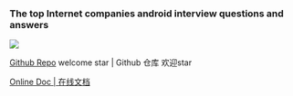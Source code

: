 ### The top Internet companies android interview questions and answers

[![](https://badge.juejin.im/entry/578d938079bc44005ff26aec/likes.svg?style=flat)](https://juejin.im/entry/578d938079bc44005ff26aec/detail)

[Github Repo](https://github.com/JackyAndroid/AndroidInterview-Q-A) welcome star | Github 仓库 欢迎star

[Online Doc | 在线文档](https://interview-q-a-1gdnkgkla15afdbe-1258598664.tcloudbaseapp.com/)
